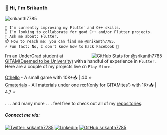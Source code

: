 ### 👋 Hi, I'm Srikanth 
<p align = "left"> <img src="https://komarev.com/ghpvc/?username=srikanth7785&label=Views&color=blue&style=plastic" alt="srikanth7785" /> </p>

```
🌱 I’m currently improving my Flutter and C++ skills.
👯 I’m looking to collaborate for good C++ and/or Flutter projects.
💬 Ask me about: Flutter.
📫 How to reach me: you can find me @srikanth7785.
⚡ Fun fact: No, I don't know how to hack Facebook 🤞
 ```
<img
	align="right"
	src="https://github-readme-stats.vercel.app/api?username=srikanth7785&theme=shades-of-purple&show_icons=true&count_private=true&hide_title=true"
	alt="GitHub Stats for @srikanth7785"/>
  
I’m an UnderGrad student at [GITAM(Deemed to be University)](http://gitam.edu) with a handful of experience in `Flutter`. Here are a couple of my projects live on `Play Store`.</br>
</br>
[Othello](https://play.google.com/store/apps/details?id=com.srikanth7785.othello) - A small game with 10K+📥 | 4.0 ⭐</br>
[Gmaterials](https://play.google.com/store/apps/details?id=com.we.intialp) - All materials under one roof(only for GITAMites') with 1K+📥 | 4.7 ⭐</br>

. . . and many more . . . feel free to check out all of my [repositories](https://github.com/srikanth7785/tab?=repositories).

##### Connect me via:
[![Twitter: srikanth7785](https://img.shields.io/twitter/follow/srikanth7785?style=social)](https://twitter.com/srikanth7785)
[![Linkedin: ](https://img.shields.io/badge/-vanamalasrikanth-blue?style=flat-square&logo=Linkedin&logoColor=white&link=https://www.linkedin.com/in/vanamalasrikanth/)](https://www.linkedin.com/in/vanamalasrikanth/)
[![GitHub srikanth7785](https://img.shields.io/github/followers/srikanth7785?label=follow%20me%20on%20GitHub&style=social)](https://github.com/srikanth7785)
